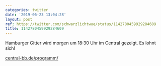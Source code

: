 ```yaml
---
categories: twitter
date: '2019-06-23 13:04:28'
layout: post
ref: https://twitter.com/schwarzlichtwue/status/1142780459929284609
title: 1142780459929284609
---
```

Hamburger Gitter wird morgen um 18:30 Uhr im Central gezeigt. Es lohnt sich!

[central-bb.de/programm/](https://www.central-bb.de/programm/) 